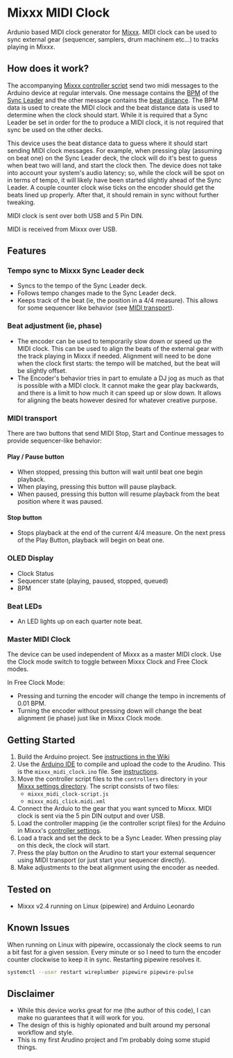 # Mixxx MIDI Clock
Ardunio based MIDI clock generator for [Mixxx](https://mixxx.org/). MIDI clock
can be used to sync external gear (sequencer, samplers, drum machinem etc...) to
tracks playing in Mixxx.

## How does it work?
The accompanying [Mixxx controller script](https://github.com/apmiller108/mixxx_midi_clock/tree/main/mixxx) 
send two midi messages to the Arduino device at regular
intervals. One message contains the [BPM](https://manual.mixxx.org/2.4/en/chapters/appendix/mixxx_controls#control-[ChannelN]-bpm)
of the [Sync Leader](https://manual.mixxx.org/2.4/de/chapters/djing_with_mixxx#sync-lock-with-dynamic-tempo)
and the other message contains the 
[beat distance](https://manual.mixxx.org/2.4/en/chapters/appendix/mixxx_controls#control-[ChannelN]-beat_distance). 
The BPM data is used to create the MIDI clock and the beat distance data is used
to determine when the clock should start. While it is required that a Sync
Leader be set in order for the to produce a MIDI clock, it is not required that
sync be used on the other decks.

This device uses the beat distance data to guess where it should start sending
MIDI clock messages. For example, when pressing play (assuming on beat one) on
the Sync Leader deck, the clock will do it's best to guess when beat two will
land, and start the clock then. The device does not take into account your
system's audio latency; so, while the clock will be spot on in terms of tempo,
it will likely have been started slightly ahead of the Sync Leader. A couple
counter clock wise ticks on the encoder should get the beats lined up properly.
After that, it should remain in sync without further tweaking.

MIDI clock is sent over both USB and 5 Pin DIN.

MIDI is received from Mixxx over USB.

## Features
### Tempo sync to Mixxx Sync Leader deck
- Syncs to the tempo of the Sync Leader deck.
- Follows tempo changes made to the Sync Leader deck.
- Keeps track of the beat (ie, the position in a 4/4 measure). This allows for
  some sequencer like behavior (see [MIDI transport](#midi-transport)).
### Beat adjustment (ie, phase)
- The encoder can be used to temporarily slow down or speed up the MIDI clock.
  This can be used to align the beats of the external gear with the track playing
  in Mixxx if needed. Alignment will need to be done when the clock first
  starts: the tempo will be matched, but the beat will be slightly offset.
- The Encoder's behavior tries in part to emulate a DJ jog as much as that is
  possible with a MIDI clock. It cannot make the gear play backwards, and there
  is a limit to how much it can speed up or slow down. It allows for aligning
  the beats however desired for whatever creative purpose.
### MIDI transport
There are two buttons that send MIDI Stop, Start and Continue messages to provide sequencer-like behavior:
#### Play / Pause button
- When stopped, pressing this button will wait until beat one begin playback.
- When playing, pressing this button will pause playback.
- When paused, pressing this button will resume playback from the beat position where it was paused.
#### Stop button
- Stops playback at the end of the current 4/4 measure. On the next press of the Play Button, playback will begin on beat one.
### OLED Display
- Clock Status
- Sequencer state (playing, paused, stopped, queued)
- BPM
### Beat LEDs
- An LED lights up on each quarter note beat.
### Master MIDI Clock
The device can be used independent of Mixxx as a master MIDI clock. Use the
Clock mode switch to toggle between Mixxx Clock and Free Clock modes.

In Free Clock Mode:
- Pressing and turning the encoder will change the tempo in increments of 0.01 BPM.
- Turning the encoder without pressing down will change the beat alignment (ie
  phase) just like in Mixxx Clock mode.
## Getting Started

1. Build the Arduino project. See [instructions in the Wiki](https://github.com/apmiller108/mixxx_midi_clock/wiki/Building-the-Arduino-prototype)
2. Use the [Arduino IDE](https://www.arduino.cc/en/software) to compile and upload the code
   to the Arudino. This is the `mixxx_midi_clock.ino` file. See [instructions](https://support.arduino.cc/hc/en-us/articles/4733418441116-Upload-a-sketch-in-Arduino-IDE). 
3. Move the controller script files to the `controllers` directory in your
  [Mixxx settings directory](https://manual.mixxx.org/2.4/en/chapters/appendix/settings_directory). 
   The script consists of two files:
    - `mixxx_midi_clock-script.js`
    - `mixxx_midi_click.midi.xml`
4. Connect the Arduio to the gear that you want synced to Mixxx. MIDI clock is sent via the 5 pin DIN output and over USB.
5. Load the controller mapping (ie the controller script files) for the Arduino in Mixxx's 
   [controller settings](https://manual.mixxx.org/2.4/en/chapters/controlling_mixxx#using-midi-hid-controllers).
5. Load a track and set the deck to be a Sync Leader. When pressing play on this deck, the clock will start.
6. Press the play button on the Arudino to start your external sequencer using MIDI transport (or just start your sequencer directly).
7. Make adjustments to the beat alignment using the encoder as needed.
## Tested on
- Mixxx v2.4 running on Linux (pipewire) and Arduino Leonardo
## Known Issues
When running on Linux with pipewire, occassionaly the clock seems to run a bit
fast for a given session. Every minute or so I need to turn the encoder counter
clockwise to keep it in sync. Restarting pipewire resolves it.

``` sh
systemctl --user restart wireplumber pipewire pipewire-pulse
```

## Disclaimer
- While this device works great for me (the author of this code), I can make no
guarantees that it will work for you.
- The design of this is highly opionated and built around my personal workflow and style.
- This is my first Arudino project and I'm probably doing some stupid things.

